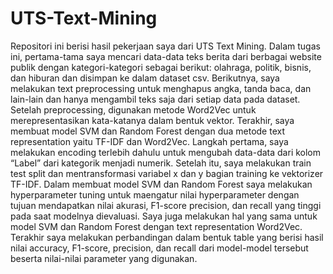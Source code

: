 # UTS-Text-Mining
Repositori ini berisi hasil pekerjaan saya dari UTS Text Mining. Dalam tugas ini, pertama-tama saya mencari data-data teks berita dari berbagai website publik dengan kategori-kategori sebagai berikut: olahraga, politik, bisnis, dan hiburan dan disimpan ke dalam dataset csv. Berikutnya, saya melakukan text preprocessing untuk menghapus angka, tanda baca, dan lain-lain dan hanya mengambil teks saja dari setiap data pada dataset. Setelah preprocessing, digunakan metode Word2Vec untuk merepresentasikan kata-katanya dalam bentuk vektor. 
Terakhir, saya membuat model SVM dan Random Forest dengan dua metode text representation yaitu TF-IDF dan Word2Vec. Langkah pertama, saya melakukan encoding terlebih dahulu untuk mengubah data-data dari kolom “Label” dari kategorik menjadi numerik. Setelah itu, saya melakukan train test split dan mentransformasi variabel x dan y bagian training ke vektorizer TF-IDF. Dalam membuat model SVM dan Random Forest saya melakukan hyperparameter tuning untuk maengatur nilai hyperparameter dengan tujuan mendapatkan nilai akurasi, F1-score precision, dan recall yang tinggi pada saat modelnya dievaluasi. Saya juga melakukan hal yang sama untuk model SVM dan Random Forest dengan text representation Word2Vec. Terakhir saya melakukan perbandingan dalam bentuk table yang berisi hasil nilai accuracy, F1-score, precision, dan recall dari model-model tersebut beserta nilai-nilai parameter yang digunakan.

